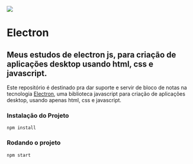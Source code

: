 ![](https://ih1.redbubble.net/image.738593393.9833/st,small,507x507-pad,600x600,f8f8f8.u1.jpg)

# Electron
## Meus estudos de electron js, para criação de aplicações desktop usando html, css e javascript.


Este repositório é destinado pra dar suporte  e servir de bloco de notas na tecnologia [Electron](https://www.electronjs.org/),
uma biblioteca javascript para criação de aplicações desktop, usando apenas html, css e javascript. 


### Instalação do Projeto

    npm install


### Rodando o projeto

    npm start
